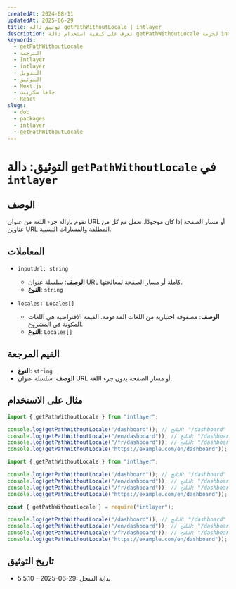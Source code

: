 ```yaml
---
createdAt: 2024-08-11
updatedAt: 2025-06-29
title: توثيق دالة getPathWithoutLocale | intlayer
description: تعرف على كيفية استخدام دالة getPathWithoutLocale لحزمة intlayer
keywords:
  - getPathWithoutLocale
  - الترجمة
  - Intlayer
  - intlayer
  - التدويل
  - التوثيق
  - Next.js
  - جافا سكريبت
  - React
slugs:
  - doc
  - packages
  - intlayer
  - getPathWithoutLocale
---
```


# التوثيق: دالة `getPathWithoutLocale` في `intlayer`

## الوصف

تقوم بإزالة جزء اللغة من عنوان URL أو مسار الصفحة إذا كان موجودًا. تعمل مع كل من عناوين URL المطلقة والمسارات النسبية.

## المعاملات

- `inputUrl: string`

  - **الوصف**: سلسلة عنوان URL كاملة أو مسار الصفحة لمعالجتها.
  - **النوع**: `string`

- `locales: Locales[]`
  - **الوصف**: مصفوفة اختيارية من اللغات المدعومة. القيمة الافتراضية هي اللغات المكونة في المشروع.
  - **النوع**: `Locales[]`

## القيم المرجعة

- **النوع**: `string`
- **الوصف**: سلسلة عنوان URL أو مسار الصفحة بدون جزء اللغة.

## مثال على الاستخدام

```typescript codeFormat="typescript"
import { getPathWithoutLocale } from "intlayer";

console.log(getPathWithoutLocale("/dashboard")); // الناتج: "/dashboard"
console.log(getPathWithoutLocale("/en/dashboard")); // الناتج: "/dashboard"
console.log(getPathWithoutLocale("/fr/dashboard")); // الناتج: "/dashboard"
console.log(getPathWithoutLocale("https://example.com/en/dashboard")); // الناتج: "https://example.com/dashboard"
```

```javascript codeFormat="esm"
import { getPathWithoutLocale } from "intlayer";

console.log(getPathWithoutLocale("/dashboard")); // الناتج: "/dashboard"
console.log(getPathWithoutLocale("/en/dashboard")); // الناتج: "/dashboard"
console.log(getPathWithoutLocale("/fr/dashboard")); // الناتج: "/dashboard"
console.log(getPathWithoutLocale("https://example.com/en/dashboard")); // الناتج: "https://example.com/dashboard"
```

```javascript codeFormat="commonjs"
const { getPathWithoutLocale } = require("intlayer");

console.log(getPathWithoutLocale("/dashboard")); // الناتج: "/dashboard"
console.log(getPathWithoutLocale("/en/dashboard")); // الناتج: "/dashboard"
console.log(getPathWithoutLocale("/fr/dashboard")); // الناتج: "/dashboard"
console.log(getPathWithoutLocale("https://example.com/en/dashboard")); // الناتج: "https://example.com/dashboard"
```

## تاريخ التوثيق

- 5.5.10 - 2025-06-29: بداية السجل
